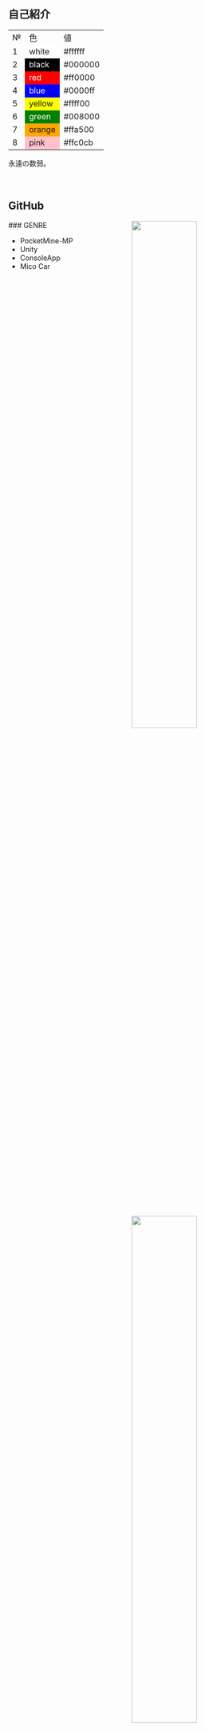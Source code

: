 ## 自己紹介
<table>
<tr><td>№<td>色<td>値
<tr><td>1<td bgcolor=white>white<td>#ffffff
<tr><td>2<td bgcolor=black><font color=white>black<td>#000000
<tr><td>3<td bgcolor=red><font color=white>red<td>#ff0000
<tr><td>4<td bgcolor=blue><font color=white>blue<td>#0000ff
<tr><td>5<td bgcolor=yellow>yellow<td>#ffff00
<tr><td>6<td bgcolor=green><font color=white>green<td>#008000
<tr><td>7<td bgcolor=orange>orange<td>#ffa500
<tr><td>8<td bgcolor=pink>pink<td>#ffc0cb
</table>
永遠の数弱。<br>
<br>
<br>

## GitHub
<a href="stat">
  <img src="https://github-readme-stats.vercel.app/api?username=rark7040&show_icons=true&theme=react&count_private=true&include_all_commits=true" width=51% align="right" />
  <img src="https://github-readme-stats.vercel.app/api/top-langs/?username=rark7040&layout=compact&theme=react" width=51% align="right"/>
</a>

<div bgcolor: #333333>
  ### GENRE

  - PocketMine-MP
  - Unity
  - ConsoleApp
  - Mico Car 
</div


<a href="graph">
  <img src="https://activity-graph.herokuapp.com/graph?username=rark7040&theme=react-dark" width=100%/>
</a>
